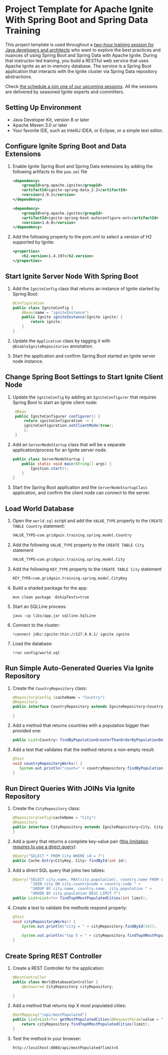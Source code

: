 # Project Template for Apache Ignite With Spring Boot and Spring Data Training

This project template is used throughout a 
[two-hour training session for Java developers and architects](https://www.gridgain.com/products/services/training/apache-ignite-spring-boot-and-spring-data-development) 
who want to explore the best practices and nuances of using Spring Boot and Spring Data with Apache Ignite.
During that instructor-led training, you build a RESTful web service that uses Apache Ignite as an in-memory database. 
The service is a Spring Boot application that interacts with the Ignite cluster via Spring Data repository abstractions.

Check [the schedule a join one of our upcoming sessions](https://www.gridgain.com/products/services/training/apache-ignite-spring-boot-and-spring-data-development).
All the sessions are delivered by seasoned Ignite experts and committers.

## Setting Up Environment

* Java Developer Kit, version 8 or later
* Apache Maven 3.0 or later
* Your favorite IDE, such as IntelliJ IDEA, or Eclipse, or a simple text editor.

## Configure Ignite Spring Boot and Data Extensions

1. Enable Ignite Spring Boot and Spring Data extensions by adding the following artifacts to the `pom.xml` file

    ```xml
    <dependency>
        <groupId>org.apache.ignite</groupId>
        <artifactId>ignite-spring-data_2.2</artifactId>
        <version>2.9.1</version>
    </dependency>

    <dependency>
        <groupId>org.apache.ignite</groupId>
        <artifactId>ignite-spring-boot-autoconfigure-ext</artifactId>
        <version>1.0.0</version>
    </dependency>
    ```

2. Add the following property to the pom.xml to select a version of H2 supported by Ignite:
    ```xml
    <properties>
        <h2.version>1.4.197</h2.version>
    </properties>
    ```
   
## Start Ignite Server Node With Spring Boot

1. Add the `IgniteConfig` class that returns an instance of Ignite started by Spring Boot:

    ```java
    @Configuration
    public class IgniteConfig {
        @Bean(name = "igniteInstance")
        public Ignite igniteInstance(Ignite ignite) {
            return ignite;
        }
    }
    ```

2. Update the `Application` class by tagging it with `@EnableIgniteRepositories` annotation.

3. Start the application and confirm Spring Boot started an Ignite server node instance.

## Change Spring Boot Settings to Start Ignite Client Node

1. Update the `IgniteConfig` by adding an `IgniteConfigurer` that requires Spring Boot to start an Ignite client node:

    ```java
     @Bean
     public IgniteConfigurer configurer() {
         return igniteConfiguration -> {
         igniteConfiguration.setClientMode(true);
         };
     }
    ```

2. Add an `ServerNodeStartup` class that will be a separate application/process for an Ignite server node.

    ```java
    public class ServerNodeStartup {
        public static void main(String[] args) {
            Ignition.start();
        }
    }
    ```

3. Start the Spring Boot application and the `ServerNodeStartupClass` application, and confirm the client node can
connect to the server.

## Load World Database

1. Open the `world.sql` script and add the `VALUE_TYPE` property to the `CREATE TABLE Country` statement:
    
    ```sql
    VALUE_TYPE=com.gridgain.training.spring.model.Country
    ``` 

2. Add the following `VALUE_TYPE` property to the `CREATE TABLE City` statement

    ```sql
    VALUE_TYPE=com.gridgain.training.spring.model.City
    ``` 
  
3. Add the following `KEY_TYPE` property to the `CREATE TABLE City` statement

    ```sql
    KEY_TYPE=com.gridgain.training.spring.model.CityKey
    ``` 
   
4. Build a shaded package for the app:
    ```shell script
    mvn clean package -DskipTests=true
    ```
   
5. Start an SQLLine process:

    ```shell script
    java -cp libs/app.jar sqlline.SqlLine
    ```

6. Connect to the cluster:

    ```shell script
    !connect jdbc:ignite:thin://127.0.0.1/ ignite ignite
    ```

7. Load the database:

    ```shell script
    !run config/world.sql
    ```


## Run Simple Auto-Generated Queries Via Ignite Repository

1. Create the `CountryRepository` class:

    ```java
    @RepositoryConfig (cacheName = "Country")
    @Repository
    public interface CountryRepository extends IgniteRepository<Country, String> {
    
    }
    ```
   
2. Add a method that returns countries with a population bigger than provided one:

    ```java
    public List<Country> findByPopulationGreaterThanOrderByPopulationDesc(int population);
    ```

3. Add a test that validates that the method returns a non-empty result:

    ```java
    @Test
    void countryRepositoryWorks() {
       System.out.println("count=" + countryRepository.findByPopulationGreaterThanOrderByPopulationDesc(100_000_000).size());
    }
    ```
## Run Direct Queries With JOINs Via Ignite Repository

1. Create the `CityRepository` class:

    ```java
    @RepositoryConfig(cacheName = "City")
    @Repository
    public interface CityRepository extends IgniteRepository<City, CityKey> {
    }
    ```

2. Add a query that returns a complete key-value pair ([this limitation requires to use a direct query](https://issues.apache.org/jira/browse/IGNITE-13028)):

    ```java
    @Query("SELECT * FROM City WHERE id = ?")
    public Cache.Entry<CityKey, City> findById(int id);
    ```
3. Add a direct SQL query that joins two tables:

    ```java
    @Query("SELECT city.name, MAX(city.population), country.name FROM country " +
            "JOIN city ON city.countrycode = country.code " +
            "GROUP BY city.name, country.name, city.population " +
            "ORDER BY city.population DESC LIMIT ?")
    public List<List<?>> findTopXMostPopulatedCities(int limit);
    ```

4. Create a test to validate the methods respond properly:

    ```java
    @Test
    void cityRepositoryWorks() {
        System.out.println("city = " + cityRepository.findById(34));
        
        System.out.println("top 5 = " + cityRepository.findTopXMostPopulatedCities(5));
    }
    ```
## Create Spring REST Controller

1. Create a REST Controller for the application:

    ```java
    @RestController
    public class WorldDatabaseController {
        @Autowired CityRepository cityRepository;
        
    }
    ```

2. Add a method that returns top X most populated cities:

    ```java
    @GetMapping("/api/mostPopulated")
    public List<List<?>> getMostPopulatedCities(@RequestParam(value = "limit", required = false) Integer limit) {
        return cityRepository.findTopXMostPopulatedCities(limit);
    }
    ```
   
3. Test the method in your browser:

    ```shell script
    http://localhost:8080/api/mostPopulated?limit=5
    ```
